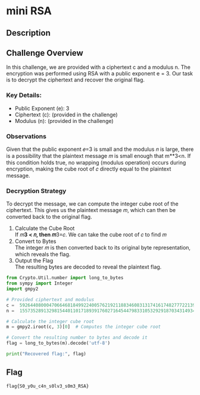 # mini RSA
## Description
## Challenge Overview
In this challenge, we are provided with a ciphertext c and a modulus n. The encryption was performed using RSA with a public exponent e = 3. Our task is to decrypt the ciphertext and recover the original flag. <br>

### Key Details:
- Public Exponent (e): 3
- Ciphertext (c): (provided in the challenge)
- Modulus (n): (provided in the challenge)

### Observations
Given that the public exponent 𝑒=3 is small and the modulus 𝑛 is large, there is a possibility that the plaintext message 𝑚 is small enough that m**3<n. If this condition holds true, no wrapping (modulus operation) occurs during encryption, making the cube root of 
𝑐 directly equal to the plaintext message.

### Decryption Strategy
To decrypt the message, we can compute the integer cube root of the ciphertext. This gives us the plaintext message 𝑚, which can then be converted back to the original flag.
1. Calculate the Cube Root <br>
If 𝑚**3 < 𝑛, then 𝑚**3=𝑐. We can take the cube root of 𝑐 to find 𝑚
2. Convert to Bytes <br>
The integer 𝑚 is then converted back to its original byte representation, which reveals the flag.
3. Output the Flag <br>
The resulting bytes are decoded to reveal the plaintext flag.
```python
from Crypto.Util.number import long_to_bytes
from sympy import Integer
import gmpy2

# Provided ciphertext and modulus
c =  5926440800047066468184992240057621921188346083131741617482777221394411358243130401052973132050605103035491365016082149869814064434831123043357292949645845605278066636109516907741970960547141266810284132826982396956610111589
n =  155735289132981544011017189391760271645447983310532929187034314934077442930131653227631280820261488048477635481834924391697025189196282777696908403230429985112108890167443195955327245288626689006734302524489187183667470192109923398146045404320502820234742450852031718895027266342435688387321102862096023537079

# Calculate the integer cube root
m = gmpy2.iroot(c, 3)[0]  # Computes the integer cube root

# Convert the resulting number to bytes and decode it
flag = long_to_bytes(m).decode('utf-8')

print("Recovered flag:", flag)
```

## Flag
```flag{S0_y0u_c4n_s0lv3_s0m3_RSA}```
